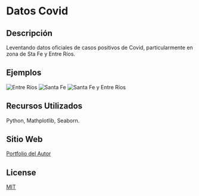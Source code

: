 # Datos Covid

## Descripción
Leventando datos oficiales de casos positivos de Covid, particularmente en zona de Sta Fe y Entre Ríos.

## Ejemplos
![Entre Ríos](https://leoschmal.github.io/leoschmal/PY-Covid/Images/COVID-ER.jpg)
![Santa Fe](https://leoschmal.github.com/leoschmal/PY-Covid/Images/COVID-SF.jpg)
![Santa Fe y Entre Ríos](https://github.com/leoschmal/PY-Covid/Images/COVID-SF&ER.jpg)


## Recursos Utilizados
Python, Mathplotlib, Seaborn.

## Sitio Web
[Portfolio del Autor](https://leoschmal.com.ar)

## License
[MIT](https://choosealicense.com/licenses/mit/)